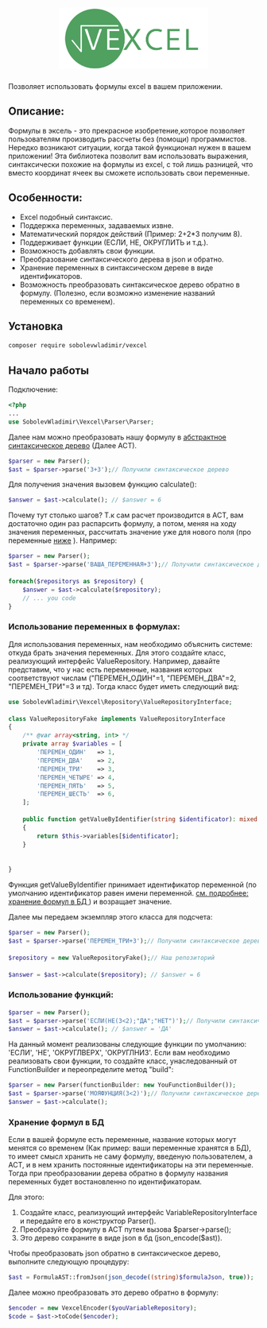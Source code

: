 <h1 align="center">
  <img src="./logo.png" alt="vexcel" width="300px">
</h1>
 Позволяет  использовать формулы excel в вашем приложении. 
 
## Описание:  
Формулы в эксель - это прекрасное изобретение,которое позволяет пользователям производить рассчеты без (помощи) программистов. Нередко возникают ситуации, когда такой функционал нужен в вашем приложении! Эта библиотека позволит вам использовать выражения, синтаксически похожие на формулы из excel, с той лишь разницей, что вместо координат ячеек вы сможете использовать свои переменные. 

 ## Особенности: 
  * Excel подобный  синтаксис. 
  * Поддержка переменных, задаваемых извне. 
  * Математический порядок действий (Пример: 2+2\*3 получим 8).
  * Поддерживает функции  (ЕСЛИ, НЕ, ОКРУГЛИТЬ и т.д.).
  * Возможность добавлять свои функции.
  * Преобразование синтаксического дерева в  json  и обратно.
  * Хранение переменных в синтаксическом дереве в виде идентификаторов. 
  * Возможность преобразовать синтаксическое дерево обратно в формулу. (Полезно, если возможно изменение названий переменных со временем). 

## Установка 
```bash
composer require sobolevwladimir/vexcel
```

## Начало работы    

Подключение: 
```php
<?php
...
use SobolevWladimir\Vexcel\Parser\Parser;
```
Далее нам можно преобразовать нашу формулу в [абстрактное синтаксическое дерево](https://ru.wikipedia.org/wiki/Абстрактное_синтаксическое_дерево) (Далее АСТ). 

```php
$parser = new Parser();
$ast = $parser->parse('3+3');// Получили синтаксическое дерево
````
Для получения значения вызовем функцию calculate():
```php
$answer = $ast->calculate(); // $answer = 6
```
Почему тут столько шагов? Т.к сам расчет производится в АСТ, вам достаточно один раз распарсить формулу, а потом, меняя на ходу значения переменных, рассчитать значение уже для нового поля (про переменные [ниже](https://github.com/SobolevWladimir/vexcel/tree/logo#использование-переменных-в-формулах) ). 
Например: 
```php
$parser = new Parser();
$ast = $parser->parse('ВАША_ПЕРЕМЕННАЯ+3');// Получили синтаксическое дерево

foreach($repositorys as $repository) {
    $answer = $ast->calculate($repository);
    // ... you code
}
````

### Использование переменных в формулах: 
Для использования переменных, нам необходимо объяснить системе: откуда брать значения переменных. Для этого создайте класс, реализующий интерфейс ValueRepository.
Например, давайте представим, что у нас есть переменные, названия которых соответствуют числам ("ПЕРЕМЕН_ОДИН"=1, "ПЕРЕМЕН_ДВА"=2, "ПЕРЕМЕН_ТРИ"=3 и тд). Тогда класс будет иметь следующий вид: 
```php
use SobolevWladimir\Vexcel\Repository\ValueRepositoryInterface;

class ValueRepositoryFake implements ValueRepositoryInterface
{
    /** @var array<string, int> */
    private array $variables = [
        'ПЕРЕМЕН_ОДИН'   => 1,
        'ПЕРЕМЕН_ДВА'    => 2,
        'ПЕРЕМЕН_ТРИ'    => 3,
        'ПЕРЕМЕН_ЧЕТЫРЕ' => 4,
        'ПЕРЕМЕН_ПЯТЬ'   => 5,
        'ПЕРЕМЕН_ШЕСТЬ'  => 6,
    ];

    public function getValueByIdentifier(string $identificator): mixed
    {
        return $this->variables[$identificator];
    }

   
}
```
Функция getValueByIdentifier принимает идентификатор переменной  (по умолчанию идентификатор равен имени переменной. <a href="https://github.com/SobolevWladimir/vexcel/blob/logo/README.md#хранение-формул-в-бд"> cм. подробнее: хранение формул в БД </a> ) и возращает значение. 

Далее мы передаем экземпляр этого класса для подсчета: 
```php
$parser = new Parser();
$ast = $parser->parse('ПЕРЕМЕН_ТРИ+3');// Получили синтаксическое дерево

$repository = new ValueRepositoryFake();// Наш репозиторий

$answer = $ast->calculate($repository); // $answer = 6
```


### Использование функций:  

```php
$parser = new Parser();
$ast = $parser->parse('ЕСЛИ(НЕ(3<2);"ДА";"НЕТ")');// Получили синтаксическое дерево
$answer = $ast->calculate(); // $answer = 'ДА'
```
На данный момент реализованы следующие функции по умолчанию: 'ЕСЛИ', 'НЕ', 'ОКРУГЛВЕРХ', 'ОКРУГЛНИЗ'. Если вам необходимо реализовать свои функции, то создайте класс, унаследованный от FunctionBuilder и переопределите метод  "build":
```php
$parser = new Parser(functionBuilder: new YouFunctionBuilder());
$ast = $parser->parse('МОЯФУНЦИЯ(3<2)');// Получили синтаксическое дерево
$answer = $ast->calculate(); 
```

### Хранение формул в БД
Если в вашей формуле есть переменные, название которых могут менятся со временем (Как пример: ваши переменные хранятся в БД), то имеет смысл хранить не саму формулу, введеную пользователем,  а АСТ, и в нем хранить постоянные идентификаторы на эти переменные. Тогда при преобразовании дерева обратно в формулу названия переменных будет востановленно по идентификаторам. 

Для этого: 
1) Создайте класс, реализующий интерфейс VariableRepositoryInterface  и передайте его в конструктор Parser().
2) Преобразуйте формулу в АСТ путем вызова $parser->parse();
3) Это дерево сохраните в виде json в бд (json_encode($ast)).

Чтобы преобразовать json обратно в синтаксическое дерево, выполните следующую процедуру: 
```php
$ast = FormulaAST::fromJson(json_decode((string)$formulaJson, true)); 
```
Далее можно преобразовать это дерево обратно в формулу: 
 ```php
$encoder = new VexcelEncoder($youVariableRepository); 
$code = $ast->toCode($encoder); 
```
 
